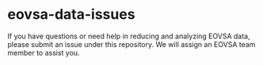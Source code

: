 # eovsa-data-issues
If you have questions or need help in reducing and analyzing EOVSA data, please submit an issue under this repository. We will assign an EOVSA team member to assist you.

